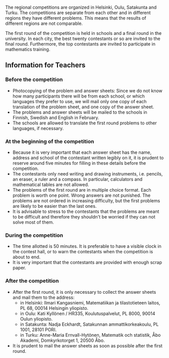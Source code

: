 ---
---

The regional competitions are organized in Helsinki, Oulu, Satakunta
and Turku.  The competitions are separate from each other and in
different regions they have different problems.  This means that the
results of different regions are not comparable.

The first round of the competition is held in schools and a final
round in the university.  In each city, the best twenty contestants or
so are invited to the final round. Furthermore, the top contestants
are invited to participate in mathematics training.

## Information for Teachers

### Before the competition

* Photocopying of the problem and answer sheets: Since we do not know
  how many participants there will be from each school, or which
  languages they prefer to use, we will mail only one copy of each
  translation of the problem sheet, and one copy of the answer sheet.
* The problems and answer sheets will be mailed to the schools in
  Finnish, Swedish and English in February.
* The schools are allowed to translate the first round problems to
  other languages, if necessary.

### At the beginning of the competition

* Because it is very important that each answer sheet has the name,
  address and school of the contestant written legibly on it, it is
  prudent to reserve around five minutes for filling in these details
  before the competition.
* The contestants only need writing and drawing instruments,
  i.e. pencils, an eraser, a ruler and a compass. In particular,
  calculators and mathematical tables are not allowed.
* The problems of the first round are in multiple choice format. Each
  problem is worth one point. Wrong answers are not punished. The
  problems are not ordered in increasing difficulty, but the first
  problems are likely to be easier than the last ones.
* It is advisable to stress to the contestants that the problems are
  meant to be difficult and therefore they shouldn't be worried if
  they can not solve most of them.

### During the competition

* The time allotted is 50 minutes. It is preferable to have a visible
  clock in the contest hall, or to warn the contestants when the
  competition is about to end.
* It is very important that the contestants are provided with enough
  scrap paper.

### After the competition

* After the first round, it is only necessary to collect the answer
  sheets and mail them to the address:
  * in Helsinki: Ilmari Kangasniemi, Matematiikan ja tilastotieteen
    laitos, PL 68, 00014 Helsingin yliopisto.
  * in Oulu: Kati Kyll&ouml;nen / HR335, Koulutuspalvelut, PL 8000,
    90014 Oulun yliopisto.
  * in Satakunta: Nadja Eckhardt, Satakunnan ammattikorkeakoulu, PL
    1001, 28101 PORI.
  * in Turku: Anne-Maria Ernvall-Hyt&ouml;nen, Matematik och
    statistik, &Aring;bo Akademi, Domkyrkotorget 1, 20500 &Aring;bo.
* It is prudent to mail the answer sheets as soon as possible after
  the first round.
